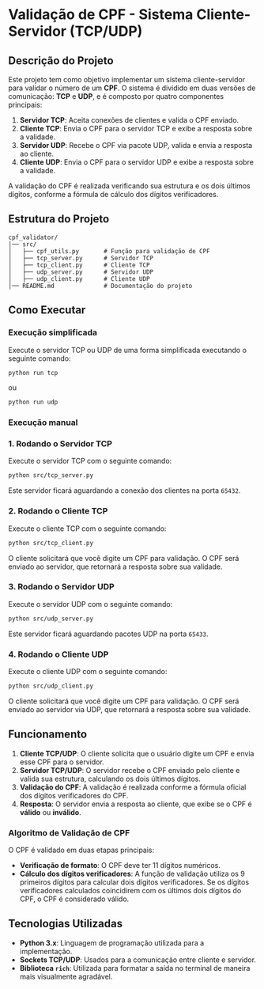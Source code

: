 # **Validação de CPF - Sistema Cliente-Servidor (TCP/UDP)**

## **Descrição do Projeto**

Este projeto tem como objetivo implementar um sistema cliente-servidor para validar o número de um **CPF**. O sistema é dividido em duas versões de comunicação: **TCP** e **UDP**, e é composto por quatro componentes principais:

1. **Servidor TCP**: Aceita conexões de clientes e valida o CPF enviado.
2. **Cliente TCP**: Envia o CPF para o servidor TCP e exibe a resposta sobre a validade.
3. **Servidor UDP**: Recebe o CPF via pacote UDP, valida e envia a resposta ao cliente.
4. **Cliente UDP**: Envia o CPF para o servidor UDP e exibe a resposta sobre a validade.

A validação do CPF é realizada verificando sua estrutura e os dois últimos dígitos, conforme a fórmula de cálculo dos dígitos verificadores.

## **Estrutura do Projeto**

```
cpf_validator/
│── src/
│   ├── cpf_utils.py       # Função para validação de CPF
│   ├── tcp_server.py      # Servidor TCP
│   ├── tcp_client.py      # Cliente TCP
│   ├── udp_server.py      # Servidor UDP
│   ├── udp_client.py      # Cliente UDP
│── README.md              # Documentação do projeto
```

## **Como Executar**

### **Execução simplificada**

Execute o servidor TCP ou UDP de uma forma simplificada executando o seguinte comando:

```bash
python run tcp
```
ou

```bash
python run udp
```

### **Execução manual**
### 1. **Rodando o Servidor TCP**

Execute o servidor TCP com o seguinte comando:

```bash
python src/tcp_server.py
```

Este servidor ficará aguardando a conexão dos clientes na porta `65432`.

### 2. **Rodando o Cliente TCP**

Execute o cliente TCP com o seguinte comando:

```bash
python src/tcp_client.py
```

O cliente solicitará que você digite um CPF para validação. O CPF será enviado ao servidor, que retornará a resposta sobre sua validade.

### 3. **Rodando o Servidor UDP**

Execute o servidor UDP com o seguinte comando:

```bash
python src/udp_server.py
```

Este servidor ficará aguardando pacotes UDP na porta `65433`.

### 4. **Rodando o Cliente UDP**

Execute o cliente UDP com o seguinte comando:

```bash
python src/udp_client.py
```

O cliente solicitará que você digite um CPF para validação. O CPF será enviado ao servidor via UDP, que retornará a resposta sobre sua validade.

## **Funcionamento**

1. **Cliente TCP/UDP**: O cliente solicita que o usuário digite um CPF e envia esse CPF para o servidor.
2. **Servidor TCP/UDP**: O servidor recebe o CPF enviado pelo cliente e valida sua estrutura, calculando os dois últimos dígitos.
3. **Validação do CPF**: A validação é realizada conforme a fórmula oficial dos dígitos verificadores do CPF.
4. **Resposta**: O servidor envia a resposta ao cliente, que exibe se o CPF é **válido** ou **inválido**.

### **Algoritmo de Validação de CPF**

O CPF é validado em duas etapas principais:

- **Verificação de formato**: O CPF deve ter 11 dígitos numéricos.
- **Cálculo dos dígitos verificadores**: A função de validação utiliza os 9 primeiros dígitos para calcular dois dígitos verificadores. Se os dígitos verificadores calculados coincidirem com os últimos dois dígitos do CPF, o CPF é considerado válido.

## **Tecnologias Utilizadas**

- **Python 3.x**: Linguagem de programação utilizada para a implementação.
- **Sockets TCP/UDP**: Usados para a comunicação entre cliente e servidor.
- **Biblioteca `rich`**: Utilizada para formatar a saída no terminal de maneira mais visualmente agradável.



